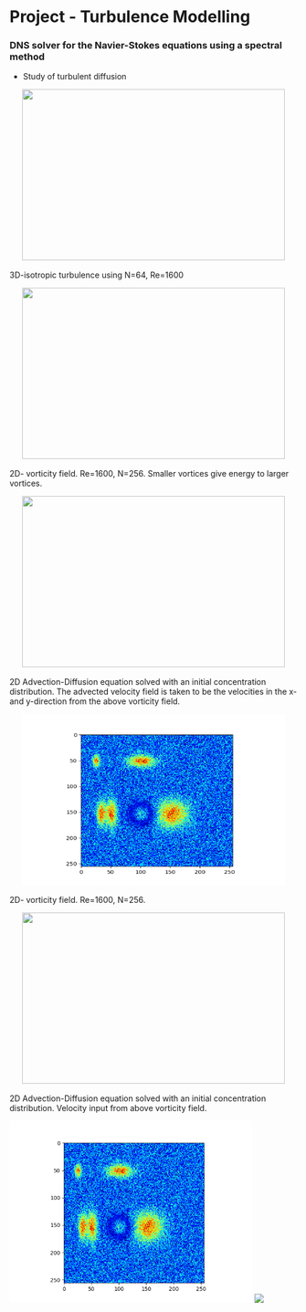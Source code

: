 # Project - Turbulence Modelling #
### DNS solver for the Navier-Stokes equations using a spectral method ###

* Study of turbulent diffusion


<p align="center">
  <img width="460" height="300" src="https://github.com/danielhalvorsen/Project_Turbulence_Modelling/blob/master/animation_folder/animation64_160k.gif">
</p>
3D-isotropic turbulence using N=64, Re=1600


<p align="center">
  <img width="460" height="300" src="https://github.com/danielhalvorsen/Project_Turbulence_Modelling/blob/master/animation_folder/nice.gif">
</p>
2D- vorticity field. Re=1600, N=256. Smaller vortices give energy to larger vortices.


<p align="center">
  <img width="460" height="300" src="https://github.com/danielhalvorsen/Project_Turbulence_Modelling/blob/master/animation_folder/fieldspread.gif">
</p>
2D Advection-Diffusion equation solved with an initial concentration distribution. The advected velocity field is taken to be the velocities
 in the x- and y-direction from the above vorticity field.

 


<p align="center">
  <img width="460" height="300" src="https://github.com/danielhalvorsen/Project_Turbulence_Modelling/blob/master/animation_folder/nice2.gif">
</p>
2D- vorticity field. Re=1600, N=256. 



<p align="center">
  <img width="460" height="300" src="https://github.com/danielhalvorsen/Project_Turbulence_Modelling/blob/master/animation_folder/fieldspread2.gif">
</p>
2D Advection-Diffusion equation solved with an initial concentration distribution. Velocity input from above vorticity field.

 

<img src="https://github.com/danielhalvorsen/Project_Turbulence_Modelling/blob/master/animation_folder/nice2.gif" width="425"/> <img src="https://github.com/danielhalvorsen/Project_Turbulence_Modelling/blob/master/animation_folder/fieldspread2.gif" width="425"/> 